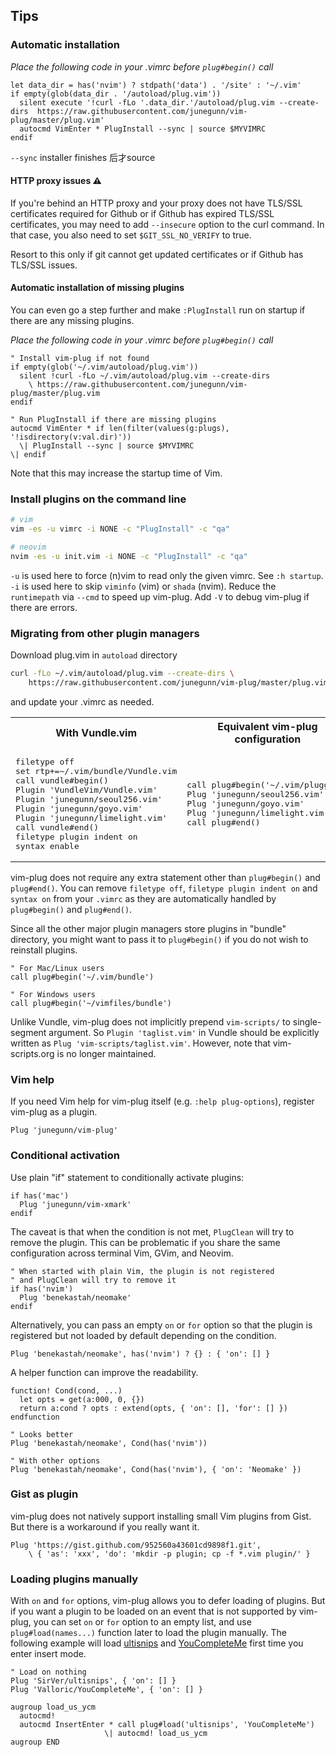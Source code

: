 ## Tips

### Automatic installation

_Place the following code in your .vimrc before `plug#begin()` call_

```vim
let data_dir = has('nvim') ? stdpath('data') . '/site' : '~/.vim'
if empty(glob(data_dir . '/autoload/plug.vim'))
  silent execute '!curl -fLo '.data_dir.'/autoload/plug.vim --create-dirs  https://raw.githubusercontent.com/junegunn/vim-plug/master/plug.vim'
  autocmd VimEnter * PlugInstall --sync | source $MYVIMRC
endif
```

`--sync`  installer finishes 后才source 

#### HTTP proxy issues :warning: 

If you're behind an HTTP proxy and your proxy does not have TLS/SSL certificates required for Github or if Github has expired TLS/SSL certificates, you may need to add `--insecure` option to the curl command. In that case, you also need to set `$GIT_SSL_NO_VERIFY` to true.

Resort to this only if git cannot get updated certificates or if Github has TLS/SSL issues.

#### Automatic installation of missing plugins

You can even go a step further and make `:PlugInstall` run on startup if there are any missing plugins.

_Place the following code in your .vimrc before `plug#begin()` call_

```vim
" Install vim-plug if not found
if empty(glob('~/.vim/autoload/plug.vim'))
  silent !curl -fLo ~/.vim/autoload/plug.vim --create-dirs
    \ https://raw.githubusercontent.com/junegunn/vim-plug/master/plug.vim
endif

" Run PlugInstall if there are missing plugins
autocmd VimEnter * if len(filter(values(g:plugs), '!isdirectory(v:val.dir)'))
  \| PlugInstall --sync | source $MYVIMRC
\| endif
```

Note that this may increase the startup time of Vim.

### Install plugins on the command line

```sh
# vim
vim -es -u vimrc -i NONE -c "PlugInstall" -c "qa"

# neovim
nvim -es -u init.vim -i NONE -c "PlugInstall" -c "qa"
```

`-u` is used here to force (n)vim to read only the given vimrc. See `:h startup`.
`-i` is used here to skip `viminfo` (vim) or `shada` (nvim). Reduce the `runtimepath` via `--cmd` to speed up vim-plug. Add `-V` to debug vim-plug if there are errors.

### Migrating from other plugin managers

Download plug.vim in `autoload` directory

```sh
curl -fLo ~/.vim/autoload/plug.vim --create-dirs \
    https://raw.githubusercontent.com/junegunn/vim-plug/master/plug.vim
```

and update your .vimrc as needed.

<table>
<tr>
<th>
With Vundle.vim
</th>
<th>
Equivalent vim-plug configuration
</th>
</tr>
<tr>
<td>
<pre>
filetype off
set rtp+=~/.vim/bundle/Vundle.vim
call vundle#begin()
Plugin 'VundleVim/Vundle.vim'
Plugin 'junegunn/seoul256.vim'
Plugin 'junegunn/goyo.vim'
Plugin 'junegunn/limelight.vim'
call vundle#end()
filetype plugin indent on
syntax enable
</pre>
</td>
<td>
<pre>
call plug#begin('~/.vim/plugged')
Plug 'junegunn/seoul256.vim'
Plug 'junegunn/goyo.vim'
Plug 'junegunn/limelight.vim'
call plug#end()
</pre>
</td>
</tr>
</table>

vim-plug does not require any extra statement other than `plug#begin()` and `plug#end()`.
You can remove `filetype off`, `filetype plugin indent on` and `syntax on` from your
`.vimrc` as they are automatically handled by `plug#begin()` and `plug#end()`.

Since all the other major plugin managers store plugins in "bundle" directory,
you might want to pass it to `plug#begin()` if you do not wish to reinstall plugins.

```vim
" For Mac/Linux users
call plug#begin('~/.vim/bundle')

" For Windows users
call plug#begin('~/vimfiles/bundle')
```

Unlike Vundle, vim-plug does not implicitly prepend `vim-scripts/` to single-segment argument. So `Plugin 'taglist.vim'` in Vundle should be explicitly written as `Plug 'vim-scripts/taglist.vim'`. However, note that vim-scripts.org is no longer maintained.

### Vim help

If you need Vim help for vim-plug itself (e.g. `:help plug-options`), register vim-plug as a plugin.

```vim
Plug 'junegunn/vim-plug'
```

### Conditional activation

Use plain "if" statement to conditionally activate plugins:

```vim
if has('mac')
  Plug 'junegunn/vim-xmark'
endif
```

The caveat is that when the condition is not met, `PlugClean` will try to remove the plugin. This can be problematic if you share the same configuration across terminal Vim, GVim, and Neovim.

```vim
" When started with plain Vim, the plugin is not registered
" and PlugClean will try to remove it
if has('nvim')
  Plug 'benekastah/neomake'
endif
```

Alternatively, you can pass an empty `on` or `for` option so that the plugin is registered but not loaded by default depending on the condition.

```vim
Plug 'benekastah/neomake', has('nvim') ? {} : { 'on': [] }
```

A helper function can improve the readability.

```vim
function! Cond(cond, ...)
  let opts = get(a:000, 0, {})
  return a:cond ? opts : extend(opts, { 'on': [], 'for': [] })
endfunction

" Looks better
Plug 'benekastah/neomake', Cond(has('nvim'))

" With other options
Plug 'benekastah/neomake', Cond(has('nvim'), { 'on': 'Neomake' })
```

### Gist as plugin

vim-plug does not natively support installing small Vim plugins from Gist.
But there is a workaround if you really want it.

```vim
Plug 'https://gist.github.com/952560a43601cd9898f1.git',
    \ { 'as': 'xxx', 'do': 'mkdir -p plugin; cp -f *.vim plugin/' }
```

### Loading plugins manually

With `on` and `for` options, vim-plug allows you to defer loading of plugins. But if you want a plugin to be loaded on an event that is not supported by vim-plug, you can set `on` or `for` option to an empty list, and use `plug#load(names...)` function later to load the plugin manually. The following example will load [ultisnips](https://github.com/SirVer/ultisnips) and [YouCompleteMe](https://github.com/Valloric/YouCompleteMe) first time you enter insert mode.

```vim
" Load on nothing
Plug 'SirVer/ultisnips', { 'on': [] }
Plug 'Valloric/YouCompleteMe', { 'on': [] }

augroup load_us_ycm
  autocmd!
  autocmd InsertEnter * call plug#load('ultisnips', 'YouCompleteMe')
                     \| autocmd! load_us_ycm
augroup END
```
